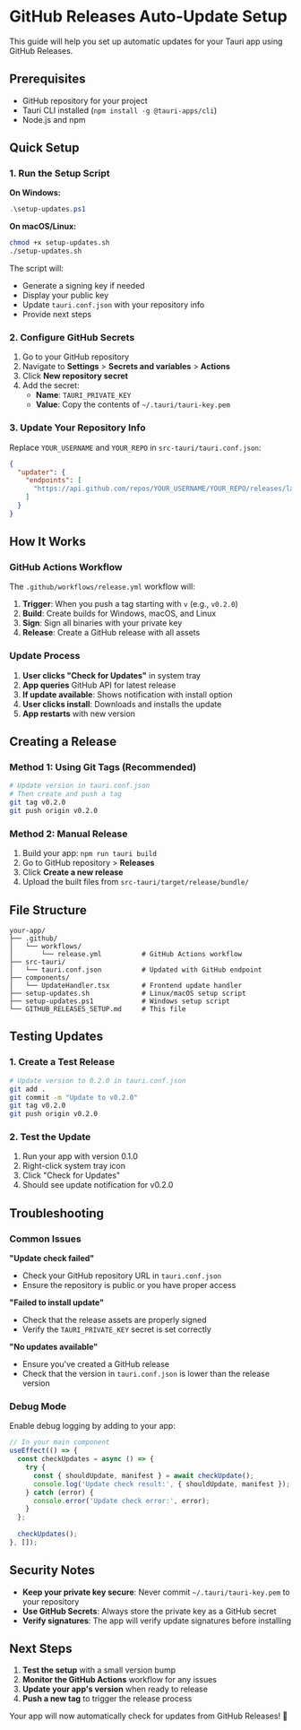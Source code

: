 # GitHub Releases Auto-Update Setup

This guide will help you set up automatic updates for your Tauri app using GitHub Releases.

## Prerequisites

- GitHub repository for your project
- Tauri CLI installed (`npm install -g @tauri-apps/cli`)
- Node.js and npm

## Quick Setup

### 1. Run the Setup Script

**On Windows:**
```powershell
.\setup-updates.ps1
```

**On macOS/Linux:**
```bash
chmod +x setup-updates.sh
./setup-updates.sh
```

The script will:
- Generate a signing key if needed
- Display your public key
- Update `tauri.conf.json` with your repository info
- Provide next steps

### 2. Configure GitHub Secrets

1. Go to your GitHub repository
2. Navigate to **Settings** > **Secrets and variables** > **Actions**
3. Click **New repository secret**
4. Add the secret:
   - **Name**: `TAURI_PRIVATE_KEY`
   - **Value**: Copy the contents of `~/.tauri/tauri-key.pem`

### 3. Update Your Repository Info

Replace `YOUR_USERNAME` and `YOUR_REPO` in `src-tauri/tauri.conf.json`:

```json
{
  "updater": {
    "endpoints": [
      "https://api.github.com/repos/YOUR_USERNAME/YOUR_REPO/releases/latest"
    ]
  }
}
```

## How It Works

### GitHub Actions Workflow

The `.github/workflows/release.yml` workflow will:

1. **Trigger**: When you push a tag starting with `v` (e.g., `v0.2.0`)
2. **Build**: Create builds for Windows, macOS, and Linux
3. **Sign**: Sign all binaries with your private key
4. **Release**: Create a GitHub release with all assets

### Update Process

1. **User clicks "Check for Updates"** in system tray
2. **App queries** GitHub API for latest release
3. **If update available**: Shows notification with install option
4. **User clicks install**: Downloads and installs the update
5. **App restarts** with new version

## Creating a Release

### Method 1: Using Git Tags (Recommended)

```bash
# Update version in tauri.conf.json
# Then create and push a tag
git tag v0.2.0
git push origin v0.2.0
```

### Method 2: Manual Release

1. Build your app: `npm run tauri build`
2. Go to GitHub repository > **Releases**
3. Click **Create a new release**
4. Upload the built files from `src-tauri/target/release/bundle/`

## File Structure

```
your-app/
├── .github/
│   └── workflows/
│       └── release.yml          # GitHub Actions workflow
├── src-tauri/
│   └── tauri.conf.json          # Updated with GitHub endpoint
├── components/
│   └── UpdateHandler.tsx        # Frontend update handler
├── setup-updates.sh             # Linux/macOS setup script
├── setup-updates.ps1            # Windows setup script
└── GITHUB_RELEASES_SETUP.md     # This file
```

## Testing Updates

### 1. Create a Test Release

```bash
# Update version to 0.2.0 in tauri.conf.json
git add .
git commit -m "Update to v0.2.0"
git tag v0.2.0
git push origin v0.2.0
```

### 2. Test the Update

1. Run your app with version 0.1.0
2. Right-click system tray icon
3. Click "Check for Updates"
4. Should see update notification for v0.2.0

## Troubleshooting

### Common Issues

**"Update check failed"**
- Check your GitHub repository URL in `tauri.conf.json`
- Ensure the repository is public or you have proper access

**"Failed to install update"**
- Check that the release assets are properly signed
- Verify the `TAURI_PRIVATE_KEY` secret is set correctly

**"No updates available"**
- Ensure you've created a GitHub release
- Check that the version in `tauri.conf.json` is lower than the release version

### Debug Mode

Enable debug logging by adding to your app:

```typescript
// In your main component
useEffect(() => {
  const checkUpdates = async () => {
    try {
      const { shouldUpdate, manifest } = await checkUpdate();
      console.log('Update check result:', { shouldUpdate, manifest });
    } catch (error) {
      console.error('Update check error:', error);
    }
  };
  
  checkUpdates();
}, []);
```

## Security Notes

- **Keep your private key secure**: Never commit `~/.tauri/tauri-key.pem` to your repository
- **Use GitHub Secrets**: Always store the private key as a GitHub secret
- **Verify signatures**: The app will verify update signatures before installing

## Next Steps

1. **Test the setup** with a small version bump
2. **Monitor the GitHub Actions** workflow for any issues
3. **Update your app's version** when ready to release
4. **Push a new tag** to trigger the release process

Your app will now automatically check for updates from GitHub Releases! 🎉 